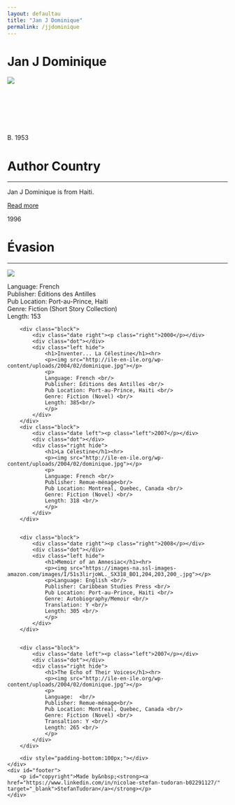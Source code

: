 ```yaml
---
layout: defaultau
title: "Jan J Dominique"
permalink: /jjdominique
---
```

<!-- partial:index.partial.html -->
<div class="content">
    <h1>Jan J Dominique</h1>
    <div class="quote">
        <div><img src="http://ile-en-ile.org/wp-content/uploads/2004/02/dominique.jpg" class="logo"></div>
    </div>
    <div class="timeline">
        <div style="padding-bottom:100px;"></div>
        <div class="block">
            <div class="date right"><p class="right">B. 1953</p></div>
            <div class="dot"></div>
            <div class="left first">
                <h1>Author Country</h1><hr>
            <p>Jan J Dominique is from Haiti.</p>
                <a href="https://fr.wikipedia.org/wiki/Jan_J._Dominique" target="_blank">Read more</a>
            </div>
        </div>
        <div class="block">
            <div class="date left"><p class="left">1996</p></div>
            <div class="dot"></div>
            <div class="right">
                <h1>Évasion</h1><hr>
                <p><img src="http://ile-en-ile.org/wp-content/uploads/2004/02/dominique.jpg"></p>
                <p>
                Language: French <br/>
                Publisher: Éditions des Antilles <br/>
                Pub Location: Port-au-Prince, Haiti <br/>
                Genre: Fiction (Short Story Collection)<br/>
                Length: 153<br/>
                </p>
            </div>
        </div>

        <div class="block">
            <div class="date right"><p class="right">2000</p></div>
            <div class="dot"></div>
            <div class="left hide">
                <h1>Inventer... La Célestine</h1><hr>
                <p><img src="http://ile-en-ile.org/wp-content/uploads/2004/02/dominique.jpg"></p>
                <p>
                Language: French <br/>
                Publisher: Éditions des Antilles <br/>
                Pub Location: Port-au-Prince, Haiti <br/>
                Genre: Fiction (Novel) <br/>
                Length: 385<br/>
                </p>
            </div>
        </div>
        <div class="block">
            <div class="date left"><p class="left">2007</p></div>
            <div class="dot"></div>
            <div class="right hide">
                <h1>La Célestine</h1><hr>
                <p><img src="http://ile-en-ile.org/wp-content/uploads/2004/02/dominique.jpg"></p>
                <p>
                Language: French <br/>
                Publisher: Remue-ménage<br/>
                Pub Location: Montreal, Quebec, Canada <br/>
                Genre: Fiction (Novel) <br/>
                Length: 318 <br/>
                </p>
            </div>
        </div>


        <div class="block">
            <div class="date right"><p class="right">2008</p></div>
            <div class="dot"></div>
            <div class="left hide">
                <h1>Memoir of an Amnesiac</h1><hr>
                <p><img src="https://images-na.ssl-images-amazon.com/images/I/51s3lirjoWL._SX318_BO1,204,203,200_.jpg"></p>
                <p>Language: English <br/>
                Publisher: Caribbean Studies Press <br/>
                Pub Location: Port-au-Prince, Haiti <br/>
                Genre: Autobiography/Memoir <br/>
                Translation: Y <br/>
                Length: 305 <br/>
                </p>
            </div>
        </div>


        <div class="block">
            <div class="date left"><p class="left">2007</p></div>
            <div class="dot"></div>
            <div class="right hide">
                <h1>The Echo of Their Voices</h1><hr>
                <p><img src="http://ile-en-ile.org/wp-content/uploads/2004/02/dominique.jpg"></p>
                <p>
                Language:  <br/>
                Publisher: Remue-ménage<br/>
                Pub Location: Montreal, Quebec, Canada <br/>
                Genre: Fiction (Novel) <br/>
                Transaltion: Y <br/>
                Length: 265 <br/>
                </p>
            </div>
        </div>

        <div style="padding-bottom:100px;"></div>
    </div>
    <div id="footer">
        <p id="copyright">Made by&nbsp;<strong><a href="https://www.linkedin.com/in/nicolae-stefan-tudoran-b02291127/" target="_blank">StefanTudoran</a></strong></p>
    </div>
</div>
<!-- partial -->
  <script src='https://cdnjs.cloudflare.com/ajax/libs/jquery/3.1.1/jquery.min.js'></script><script  src="assets/js/authorscript.js"></script>
